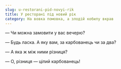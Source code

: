 ```yaml
---
slug: u-restorani-pid-novyi-rik
title: У ресторані під новий рік
category: На вовка помовка, а злодій кобилу вкрав
---
```

— Чи можна замовити у вас вечерю?

— Будь ласка. А яку вам, за карбованець чи за два?

— А яка ж між ними різниця?

— О, різниця — цілий карбованець!
